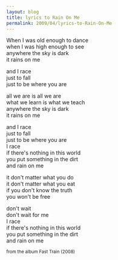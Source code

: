 ```yaml
---
layout: blog
title: lyrics to Rain On Me
permalink: 2009/04/lyrics-to-Rain-On-Me
---
```


<p>When I was old enough to dance<br />
when I was high enough to see<br />
anywhere the sky is dark<br />
it rains on me</p>
<p>and I race<br />
just to fall<br />
just to be where you are </p>
<p>all we are is all we are<br />
what we learn is what we teach<br />
anywhere the sky is dark<br />
it rains on me</p>
<p>and I race<br />
just to fall<br />
just to be where you are<br />
I race<br />
if there&#039;s nothing in this world<br />
you put something in the dirt<br />
and rain on me</p>
<p>it don&#039;t matter what you do<br />
it don&#039;t matter what you eat<br />
if you don&#039;t know the truth<br />
you won&#039;t be free</p>
<p>don&#039;t wait<br />
don&#039;t wait for me<br />
I race<br />
if there&#039;s nothing in this world<br />
you put something in the dirt<br />
and rain on me</p>
<p><small>from the album Fast Train (2008)</small></p>
